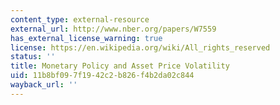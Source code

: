```yaml
---
content_type: external-resource
external_url: http://www.nber.org/papers/W7559
has_external_license_warning: true
license: https://en.wikipedia.org/wiki/All_rights_reserved
status: ''
title: Monetary Policy and Asset Price Volatility
uid: 11b8bf09-7f19-42c2-b826-f4b2da02c844
wayback_url: ''
---
```

